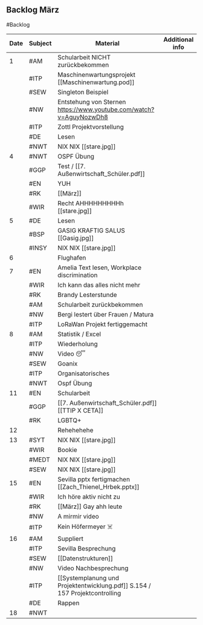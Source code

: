 ## Backlog März
#Backlog

| Date | Subject | Material                                                                    | Additional info |
| ---- | ------- | --------------------------------------------------------------------------- | --------------- |
| 1    | #AM     | Schularbeit NICHT zurückbekommen                                            |                 |
|      | #ITP    | Maschinenwartungsprojekt [[Maschinenwartung.pod]]                           |                 |
|      | #SEW    | Singleton Beispiel                                                          |                 |
|      | #NW     | Entstehung von Sternen https://www.youtube.com/watch?v=AguyNozwDh8          |                 |
|      | #ITP    | Zottl Projektvorstellung                                                    |                 |
|      | #DE     | Lesen                                                                       |                 |
|      | #NWT    | NIX NIX [[stare.jpg]]                                                          |                 |
| 4    | #NWT    | OSPF Übung                                                                  |                 |
|      | #GGP    | Test / [[7. Außenwirtschaft_Schüler.pdf]]                                   |                 |
|      | #EN     | YUH                                                                         |                 |
|      | #RK     | [[März]]                                                                    |                 |
|      | #WIR    | Recht AHHHHHHHHHh [[stare.jpg]]                                                |                 |
| 5    | #DE     | Lesen                                                                       |                 |
|      | #BSP    | GASIG KRAFTIG SALUS [[Gasig.jpg]]                                           |                 |
|      | #INSY   | NIX NIX [[stare.jpg]]                                                          |                 |
| 6    |         | Flughafen                                                                   |                 |
| 7    | #EN     | Amelia Text lesen, Workplace discrimination                                 |                 |
|      | #WIR    | Ich kann das alles nicht mehr                                               |                 |
|      | #RK     | Brandy Lesterstunde                                                         |                 |
|      | #AM     | Schularbeit zurückbekommen                                                  |                 |
|      | #NW     | Bergi lestert über Frauen / Matura                                          |                 |
|      | #ITP    | LoRaWan Projekt fertiggemacht                                               |                 |
| 8    | #AM     | Statistik / Excel                                                           |                 |
|      | #ITP    | Wiederholung                                                                |                 |
|      | #NW     | Video 😴                                                                    |                 |
|      | #SEW    | Goanix                                                                      |                 |
|      | #ITP    | Organisatorisches                                                           |                 |
|      | #NWT    | Ospf Übung                                                                  |                 |
| 11   | #EN     | Schularbeit                                                                 |                 |
|      | #GGP    | [[7. Außenwirtschaft_Schüler.pdf]] [[TTIP X CETA]]                          |                 |
|      | #RK     | LGBTQ+                                                                      |                 |
| 12   |         | Rehehehehe                                                                  |                 |
| 13   | #SYT    | NIX NIX [[stare.jpg]]                                                          |                 |
|      | #WIR    | Bookie                                                                      |                 |
|      | #MEDT   | NIX NIX [[stare.jpg]]                                                          |                 |
|      | #SEW    | NIX NIX [[stare.jpg]]                                                          |                 |
| 15   | #EN     | Sevilla pptx fertigmachen [[Zach_Thienel_Hrbek.pptx]]                       |                 |
|      | #WIR    | Ich höre aktiv nicht zu                                                     |                 |
|      | #RK     | [[März]] Gay ahh leute                                                      |                 |
|      | #NW     | A mirmir video                                                              |                 |
|      | #ITP    | Kein Höfermeyer ☠️                                                          |                 |
| 16   | #AM     | Suppliert                                                                   |                 |
|      | #ITP    | Sevilla Besprechung                                                         |                 |
|      | #SEW    | [[Datenstrukturen]]                                                         |                 |
|      | #NW     | Video Nachbesprechung                                                       |                 |
|      | #ITP    | [[Systemplanung und Projektentwicklung.pdf]] S.154 / 157 Projektcontrolling |                 |
|      | #DE     | Rappen                                                                      |                 |
| 18   | #NWT    |                                                                             |                 |
